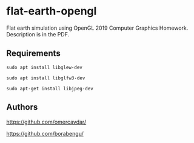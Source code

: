 # flat-earth-opengl
Flat earth simulation using OpenGL
2019 Computer Graphics Homework. Description is in the PDF.

## Requirements
```sudo apt install libglew-dev```

```sudo apt install libglfw3-dev```

```sudo apt-get install libjpeg-dev```
## Authors
https://github.com/omercavdar/

https://github.com/borabengu/
